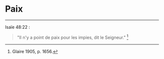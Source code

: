 # Paix

***

Isaïe 48:22 :

> "Il n'y a point de paix pour les impies, dit le Seigneur." [^1]

[^1]: Glaire 1905, p. 1656.
